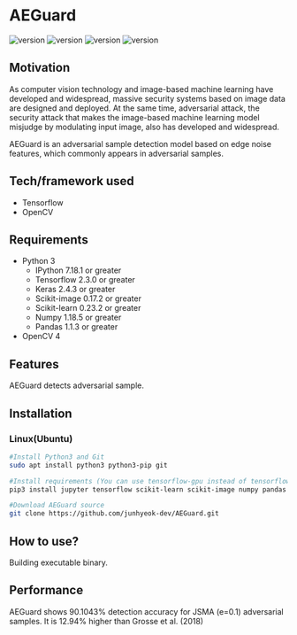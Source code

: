 # AEGuard

![version](https://img.shields.io/badge/version-1.0rc1-blue) ![version](https://img.shields.io/badge/status-rc-blue) ![version](https://img.shields.io/badge/build-passing-green) ![version](https://img.shields.io/badge/license-MIT-blue)

## Motivation

As computer vision technology and image-based machine learning have developed and widespread, massive security systems based on image data are designed and deployed. At the same time, adversarial attack, the security attack that makes the image-based machine learning model misjudge by modulating input image, also has developed and widespread.

AEGuard is an adversarial sample detection model based on edge noise features, which commonly appears in adversarial samples.

## Tech/framework used

* Tensorflow
* OpenCV

## Requirements

* Python 3
  * IPython 7.18.1 or greater
  * Tensorflow 2.3.0 or greater
  * Keras 2.4.3 or greater
  * Scikit-image 0.17.2 or greater
  * Scikit-learn 0.23.2 or greater
  * Numpy 1.18.5 or greater
  * Pandas 1.1.3 or greater
* OpenCV 4

## Features

AEGuard detects adversarial sample.

## Installation

### Linux(Ubuntu)

```bash
#Install Python3 and Git
sudo apt install python3 python3-pip git

#Install requirements (You can use tensorflow-gpu instead of tensorflow if you have CUDA-supported GPU)
pip3 install jupyter tensorflow scikit-learn scikit-image numpy pandas

#Download AEGuard source
git clone https://github.com/junhyeok-dev/AEGuard.git
```

## How to use?

Building executable binary.

## Performance

AEGuard shows 90.1043% detection accuracy for JSMA (e=0.1) adversarial samples. It is 12.94% higher than Grosse et al. (2018)

